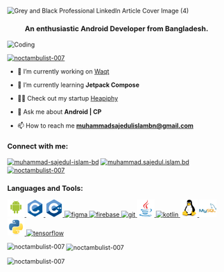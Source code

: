 ![Grey and Black Professional LinkedIn Article Cover Image (4)](https://github.com/Noctambulist-007/Noctambulist-007/assets/137734510/adad8806-21f5-492a-b395-60f35d649481)

<h3 align="center">An enthusiastic Android Developer from Bangladesh.</h3>
<img align="center" alt="Coding" width="100%" height="300" src="https://cdn.dribbble.com/users/3164336/screenshots/10777934/media/a43ba34be991695b2ac0e4475d913d17.gif">


<p align="left"> <a href="https://github.com/ryo-ma/github-profile-trophy"><img src="https://github-profile-trophy.vercel.app/?username=noctambulist-007" alt="noctambulist-007" /></a> </p>

- 🔭 I’m currently working on [Waqt](https://play.google.com/store/apps/details?id=com.heapiphy101.waqt)

- 🌱 I’m currently learning **Jetpack Compose**

- 👨‍💻 Check out my startup [Heapiphy](https://heapiphy.com/)

- 💬 Ask me about **Android | CP**

- 📫 How to reach me **muhammadsajedulislambn@gmail.com**

<h3 align="left">Connect with me:</h3>
<p align="left">
<a href="https://linkedin.com/in/muhammad-sajedul-islam-bd" target="blank"><img align="center" src="https://raw.githubusercontent.com/rahuldkjain/github-profile-readme-generator/master/src/images/icons/Social/linked-in-alt.svg" alt="muhammad-sajedul-islam-bd" height="30" width="40" /></a>
<a href="https://fb.com/muhammad.sajedul.islam.bd" target="blank"><img align="center" src="https://raw.githubusercontent.com/rahuldkjain/github-profile-readme-generator/master/src/images/icons/Social/facebook.svg" alt="muhammad.sajedul.islam.bd" height="30" width="40" /></a>
<a href="https://www.youtube.com/channel/UCdXDtvGa45QhlLzc0lgl72g" target="blank"><img align="center" src="https://raw.githubusercontent.com/rahuldkjain/github-profile-readme-generator/master/src/images/icons/Social/youtube.svg" alt="noctambulist-007" height="30" width="40" /></a>
</p>

<h3 align="left">Languages and Tools:</h3>
<p align="left"> <a href="https://developer.android.com" target="_blank" rel="noreferrer"> <img src="https://raw.githubusercontent.com/devicons/devicon/master/icons/android/android-original-wordmark.svg" alt="android" width="40" height="40"/> </a> <a href="https://www.cprogramming.com/" target="_blank" rel="noreferrer"> <img src="https://raw.githubusercontent.com/devicons/devicon/master/icons/c/c-original.svg" alt="c" width="40" height="40"/> </a> <a href="https://www.w3schools.com/cpp/" target="_blank" rel="noreferrer"> <img src="https://raw.githubusercontent.com/devicons/devicon/master/icons/cplusplus/cplusplus-original.svg" alt="cplusplus" width="40" height="40"/> </a> <a href="https://www.figma.com/" target="_blank" rel="noreferrer"> <img src="https://www.vectorlogo.zone/logos/figma/figma-icon.svg" alt="figma" width="40" height="40"/> </a> <a href="https://firebase.google.com/" target="_blank" rel="noreferrer"> <img src="https://www.vectorlogo.zone/logos/firebase/firebase-icon.svg" alt="firebase" width="40" height="40"/> </a> <a href="https://git-scm.com/" target="_blank" rel="noreferrer"> <img src="https://www.vectorlogo.zone/logos/git-scm/git-scm-icon.svg" alt="git" width="40" height="40"/> </a> <a href="https://www.java.com" target="_blank" rel="noreferrer"> <img src="https://raw.githubusercontent.com/devicons/devicon/master/icons/java/java-original.svg" alt="java" width="40" height="40"/> </a> <a href="https://kotlinlang.org" target="_blank" rel="noreferrer"> <img src="https://www.vectorlogo.zone/logos/kotlinlang/kotlinlang-icon.svg" alt="kotlin" width="40" height="40"/> </a> <a href="https://www.linux.org/" target="_blank" rel="noreferrer"> <img src="https://raw.githubusercontent.com/devicons/devicon/master/icons/linux/linux-original.svg" alt="linux" width="40" height="40"/> </a> <a href="https://www.mysql.com/" target="_blank" rel="noreferrer"> <img src="https://raw.githubusercontent.com/devicons/devicon/master/icons/mysql/mysql-original-wordmark.svg" alt="mysql" width="40" height="40"/> </a> <a href="https://www.python.org" target="_blank" rel="noreferrer"> <img src="https://raw.githubusercontent.com/devicons/devicon/master/icons/python/python-original.svg" alt="python" width="40" height="40"/> </a> <a href="https://www.tensorflow.org" target="_blank" rel="noreferrer"> <img src="https://www.vectorlogo.zone/logos/tensorflow/tensorflow-icon.svg" alt="tensorflow" width="40" height="40"/> </a> </p>

<p><img align="left" src="https://github-readme-stats.vercel.app/api/top-langs?username=noctambulist-007&show_icons=true&locale=en&layout=compact" alt="noctambulist-007" /></p>

<p>&nbsp;<img align="center" src="https://github-readme-stats.vercel.app/api?username=noctambulist-007&show_icons=true&locale=en" alt="noctambulist-007" /></p>

<p><img align="center" src="https://github-readme-streak-stats.herokuapp.com/?user=noctambulist-007&" alt="noctambulist-007" /></p>

